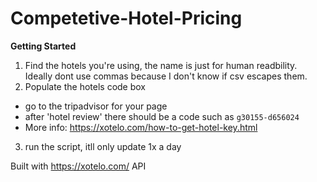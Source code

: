 # Competetive-Hotel-Pricing

**Getting Started**
1. Find the hotels you're using, the name is just for human readbility. Ideally dont use commas because I don't know if csv escapes them.
2. Populate the hotels code box 
  - go to the tripadvisor for your page
  - after 'hotel review' there should be a code such as `g30155-d656024`
  - More info: https://xotelo.com/how-to-get-hotel-key.html
3. run the script, itll only update 1x a day

Built with https://xotelo.com/ API
